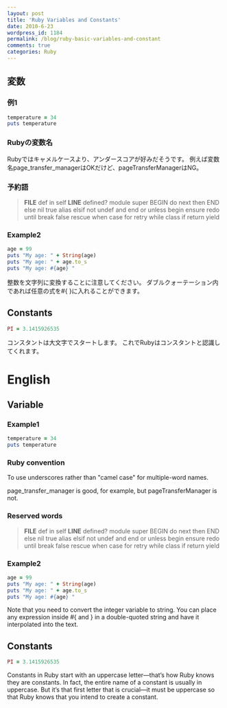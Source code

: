 ```yaml
---
layout: post
title: 'Ruby Variables and Constants'
date: 2010-6-23
wordpress_id: 1184
permalink: /blog/ruby-basic-variables-and-constant
comments: true
categories: Ruby
---
```

## 変数
### 例1

```ruby
temperature = 34
puts temperature
```

### Rubyの変数名
Rubyではキャメルケースより、アンダースコアが好みだそうです。
例えば変数名page_transfer_managerはOKだけど、pageTransferManagerはNG。

### 予約語

> __FILE__	def	in	self
> __LINE__	defined?	module	super
> BEGIN	do	next	then
> END	else	nil	true
> alias	elsif	not	undef
> and	end	or	unless
> begin	ensure	redo	until
> break	false	rescue	when
> case	for	retry	while
> class	if	return	yield

### Example2

```ruby
age = 99
puts "My age: " + String(age)
puts "My age: " + age.to_s
puts "My age: #{age} "
```

整数を文字列に変換することに注意してください。
ダブルクォーテーション内であれば任意の式を#{ }に入れることができます。

## Constants

```ruby
PI = 3.1415926535

```

コンスタントは大文字でスタートします。
これでRubyはコンスタントと認識してくれます。

# English

## Variable
### Example1

```ruby
temperature = 34
puts temperature

```

### Ruby convention
To use underscores rather than "camel case" for multiple-word names.

page_transfer_manager is good, for example, but pageTransferManager is not.

### Reserved words

> __FILE__	def	in	self
> __LINE__	defined?	module	super
> BEGIN	do	next	then
> END	else	nil	true
> alias	elsif	not	undef
> and	end	or	unless
> begin	ensure	redo	until
> break	false	rescue	when
> case	for	retry	while
> class	if	return	yield

### Example2

```ruby
age = 99
puts "My age: " + String(age)
puts "My age: " + age.to_s
puts "My age: #{age} "

```

Note that you need to convert the integer variable to string.
You can place any expression inside #{ and } in a double-quoted string
and have it interpolated into the text.

## Constants

```ruby
PI = 3.1415926535

```

Constants in Ruby start with an uppercase letter—that’s how Ruby
knows they are constants. In fact, the entire name of a constant is usually in uppercase. But it’s that first
letter that is crucial—it must be uppercase so that Ruby knows that you intend to create a constant.
